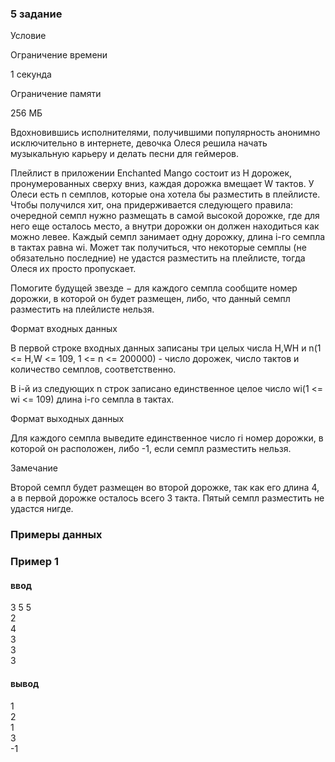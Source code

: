 ### 5 задание

Условие

Ограничение времени

1 секунда

Ограничение памяти

256 МБ

Вдохновившись исполнителями, получившими популярность анонимно исключительно в интернете, девочка Олеся решила начать музыкальную карьеру и делать песни для геймеров.

Плейлист в приложении Enchanted Mango состоит из H дорожек, пронумерованных сверху вниз, каждая дорожка вмещает W тактов. У Олеси есть n семплов, которые она хотела бы разместить в плейлисте. Чтобы получился хит, она придерживается следующего правила: очередной семпл нужно размещать в самой высокой дорожке, где для него еще осталось место, а внутри дорожки он должен находиться как можно левее. Каждый семпл занимает одну дорожку, длина i-го семпла в тактах равна wi. Может так получиться, что некоторые семплы (не обязательно последние) не удастся разместить на плейлисте, тогда Олеся их просто пропускает.

Помогите будущей звезде − для каждого семпла сообщите номер дорожки, в которой он будет размещен, либо, что данный семпл разместить на плейлисте нельзя.


Формат входных данных

В первой строке входных данных записаны три целых числа H,WH и n(1 <= H,W <= 109, 1 <= n <= 200000) - число дорожек, число тактов и количество семплов, соответственно.

В i-й из следующих n строк записано единственное целое число wi(1 <= wi <= 109) длина i-го семпла в тактах.


Формат выходных данных

Для каждого семпла выведите единственное число ri номер дорожки, в которой он расположен, либо -1, если семпл разместить нельзя.

Замечание

Второй семпл будет размещен во второй дорожке, так как его длина 4, а в первой дорожке осталось всего 3 такта. Пятый семпл разместить не удастся нигде.

### Примеры данных

### Пример 1
#### ввод
3 5 5<br>
2<br>
4<br>
3<br>
3<br>
3<br>
#### вывод
1<br>
2<br>
1<br>
3<br>
-1<br>
